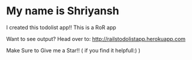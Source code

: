 # My name is Shriyansh
I created this todolist app!!
This is a RoR app

Want to see output?
Head over to:
http://railstodolistapp.herokuapp.com

Make Sure to Give me a Star!! ( if you find it helpfull:) )
